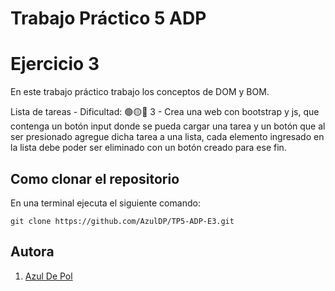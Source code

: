 # Trabajo Práctico 5 ADP
# Ejercicio 3

En este trabajo práctico trabajo los conceptos de DOM y BOM.

Lista de tareas - Dificultad:  🟢🟡🔴
3 - Crea una web con bootstrap y js, que contenga un botón input donde se pueda cargar una tarea y un botón que al ser presionado agregue dicha tarea a una lista, cada elemento ingresado en la lista debe poder ser eliminado con un botón creado para ese fin. 

 
## Como clonar el repositorio 
En una terminal ejecuta el siguiente comando: 

```
git clone https://github.com/AzulDP/TP5-ADP-E3.git
```

## Autora

1. [Azul De Pol](https://github.com/AzulDP)
